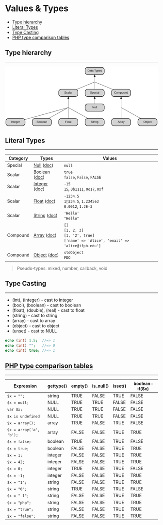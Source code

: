 # Values & Types

- [Type hierarchy](#type-hierarchy)
- [Literal Types](#literal-types)
- [Type Casting](#type-casting)
- [PHP type comparison tables](#php-type-comparison-tables)

## Type hierarchy

---

![PHP’s type hierarchy](data-types.svg)

<!-- TODO http://exploringjs.com/impatient-js/ch_values.html#javascripts-type-hierarchy -->

## Literal Types

---

| Category | Types                                                                                      | Values                                                                                        |
| -------- | ------------------------------------------------------------------------------------------ | --------------------------------------------------------------------------------------------- |
| Special  | [Null](../null/) ([doc](http://php.net/manual/en/language.types.null.php))                 | `null`                                                                                        |
| Scalar   | [Boolean](../boolean/) ([doc](http://php.net/manual/en/language.types.boolean.php))        | `true`<br>`false`, `False`, `FALSE`                                                           |
| Scalar   | [Integer](../number/#integer) ([doc](http://php.net/manual/en/language.types.integer.php)) | `-15`<br>`15`, `0b1111`, `0o17`, `0xf`                                                        |
| Scalar   | [Float](../number/#float) ([doc](http://php.net/manual/en/language.types.float.php))       | `-1234.5`<br>`1234.5`, `1.2345e3`<br>`0.0012`, `1.2E-3`                                       |
| Scalar   | [String](../string/) ([doc](http://php.net/manual/en/language.types.string.php))           | `'Hello'`<br>`"Hello"`                                                                        |
| Compound | [Array](../array/) ([doc](http://php.net/manual/en/language.types.array.php))              | `[]`<br>`[1, 2, 3]`<br>`[1, '2', true]`<br>`['name' => 'Alice', 'email' => 'alice@ifpb.edu']` |
| Compound | [Object](../object/) ([doc](http://php.net/manual/en/language.types.object.php))           | `stdObject`<br>`PDO`                                                                          |

> Pseudo-types: mixed, number, callback, void

## Type Casting

---

- (int), (integer) - cast to integer
- (bool), (boolean) - cast to boolean
- (float), (double), (real) - cast to float
- (string) - cast to string
- (array) - cast to array
- (object) - cast to object
- (unset) - cast to NULL

```php
echo (int) 1.5;  //=> 1
echo (int) "";   //=> 0
echo (int) true; //=> 1
```

## [PHP type comparison tables](https://www.php.net/manual/en/types.comparisons.php)

---

| Expression              | gettype() | empty() | is_null() | isset() | boolean : if(\$x) |
| ----------------------- | --------- | ------- | --------- | ------- | ----------------- |
| `$x = "";`              | string    | TRUE    | FALSE     | TRUE    | FALSE             |
| `$x = null;`            | NULL      | TRUE    | TRUE      | FALSE   | FALSE             |
| `var $x;`               | NULL      | TRUE    | TRUE      | FALSE   | FALSE             |
| `$x is undefined`       | NULL      | TRUE    | TRUE      | FALSE   | FALSE             |
| `$x = array();`         | array     | TRUE    | FALSE     | TRUE    | FALSE             |
| `$x = array('a', 'b');` | array     | FALSE   | FALSE     | TRUE    | TRUE              |
| `$x = false;`           | boolean   | TRUE    | FALSE     | TRUE    | FALSE             |
| `$x = true;`            | boolean   | FALSE   | FALSE     | TRUE    | TRUE              |
| `$x = 1;`               | integer   | FALSE   | FALSE     | TRUE    | TRUE              |
| `$x = 42;`              | integer   | FALSE   | FALSE     | TRUE    | TRUE              |
| `$x = 0;`               | integer   | TRUE    | FALSE     | TRUE    | FALSE             |
| `$x = -1;`              | integer   | FALSE   | FALSE     | TRUE    | TRUE              |
| `$x = "1";`             | string    | FALSE   | FALSE     | TRUE    | TRUE              |
| `$x = "0";`             | string    | TRUE    | FALSE     | TRUE    | FALSE             |
| `$x = "-1";`            | string    | FALSE   | FALSE     | TRUE    | TRUE              |
| `$x = "php";`           | string    | FALSE   | FALSE     | TRUE    | TRUE              |
| `$x = "true";`          | string    | FALSE   | FALSE     | TRUE    | TRUE              |
| `$x = "false";`         | string    | FALSE   | FALSE     | TRUE    | TRUE              |
